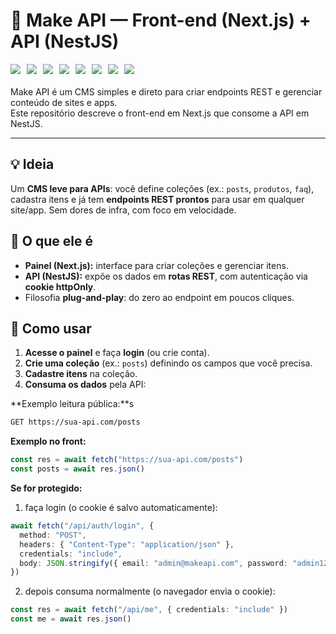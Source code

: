 # 🚀 Make API — Front-end (Next.js) + API (NestJS)  

<div style="display:flex;flex-wrap:wrap;gap:10px;align-items:center;margin:10px 0 20px"> <img src="https://img.shields.io/badge/Next.js-000?style=for-the-badge&logo=nextdotjs&logoColor=white"> <img src="https://img.shields.io/badge/React-20232A?style=for-the-badge&logo=react&logoColor=61dafb"> <img src="https://img.shields.io/badge/Tailwind-06B6D4?style=for-the-badge&logo=tailwindcss&logoColor=white"> <img src="https://img.shields.io/badge/shadcn/ui-111827?style=for-the-badge"> <img src="https://img.shields.io/badge/NestJS-E0234E?style=for-the-badge&logo=nestjs&logoColor=white"> <img src="https://img.shields.io/badge/Netlify-00C7B7?style=for-the-badge&logo=netlify&logoColor=white"> <img src="https://img.shields.io/badge/Vercel-000?style=for-the-badge&logo=vercel&logoColor=white"> <img src="https://img.shields.io/badge/TypeScript-3178C6?style=for-the-badge&logo=typescript&logoColor=white"> </div>

Make API é um CMS simples e direto para criar endpoints REST e gerenciar conteúdo de sites e apps.  
Este repositório descreve o front-end em Next.js que consome a API em NestJS.

---

## 💡 Ideia
Um **CMS leve para APIs**: você define coleções (ex.: `posts`, `produtos`, `faq`), cadastra itens e já tem **endpoints REST prontos** para usar em qualquer site/app. Sem dores de infra, com foco em velocidade.

## 🔎 O que ele é
- **Painel (Next.js):** interface para criar coleções e gerenciar itens.  
- **API (NestJS):** expõe os dados em **rotas REST**, com autenticação via **cookie httpOnly**.  
- Filosofia **plug-and-play**: do zero ao endpoint em poucos cliques.

## 🧭 Como usar
1. **Acesse o painel** e faça **login** (ou crie conta).  
2. **Crie uma coleção** (ex.: `posts`) definindo os campos que você precisa.  
3. **Cadastre itens** na coleção.  
4. **Consuma os dados** pela API:

**Exemplo leitura pública:**s
```bash
GET https://sua-api.com/posts
```

**Exemplo no front:**
```ts
const res = await fetch("https://sua-api.com/posts")
const posts = await res.json()
```

**Se for protegido:**
1) faça login (o cookie é salvo automaticamente):
```ts
await fetch("/api/auth/login", {
  method: "POST",
  headers: { "Content-Type": "application/json" },
  credentials: "include",
  body: JSON.stringify({ email: "admin@makeapi.com", password: "admin123" }),
})
```
2) depois consuma normalmente (o navegador envia o cookie):
```ts
const res = await fetch("/api/me", { credentials: "include" })
const me = await res.json()
```